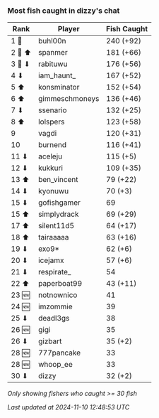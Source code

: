 ### Most fish caught in dizzy's chat
| Rank | Player | Fish Caught |
|------|--------|-----------|
| 1 🥇  | buhl00n  | 240 (+92) |
| 2 🥈 ⬆ | spanmer  | 181 (+66) |
| 3 🥉 ⬇ | rabituwu  | 176 (+56) |
| 4 ⬇ | iam_haunt_  | 167 (+52) |
| 5 ⬆ | konsminator  | 152 (+54) |
| 6 ⬆ | gimmeschmoneys  | 136 (+46) |
| 7 ⬇ | ssenario  | 132 (+25) |
| 8 ⬆ | lolspers  | 123 (+58) |
| 9  | vagdi  | 120 (+31) |
| 10  | burnend  | 116 (+41) |
| 11 ⬇ | aceleju  | 115 (+5) |
| 12 ⬇ | kukkuri  | 109 (+35) |
| 13 ⬆ | ben_vincent  | 79 (+22) |
| 14 ⬇ | kyonuwu  | 70 (+3) |
| 15 ⬇ | gofishgamer  | 69 |
| 15 ⬆ | simplydrack  | 69 (+29) |
| 17 ⬆ | silent11d5  | 64 (+17) |
| 18 ⬆ | tairaaaaa  | 63 (+16) |
| 19 ⬇ | exo9*  | 62 (+6) |
| 20 ⬇ | icejamx  | 57 (+6) |
| 21 ⬇ | respirate_  | 54 |
| 22 ⬆ | paperboat99  | 43 (+11) |
| 23 🆕 | notnownico  | 41 |
| 24 🆕 | imzommie  | 39 |
| 25 ⬇ | deadl3gs  | 38 |
| 26 🆕 | gigi  | 35 |
| 26 ⬇ | gizbart  | 35 (+2) |
| 28 🆕 | 777pancake  | 33 |
| 28 🆕 | whoop_ee  | 33 |
| 30 ⬇ | dizzy  | 32 (+2) |

_Only showing fishers who caught >= 30 fish_

_Last updated at 2024-11-10 12:48:53 UTC_